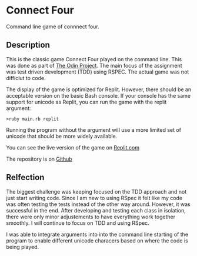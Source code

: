 # Connect Four
Command line game of connnect four.

## Description
This is the classic game Connect Four played on the command line. This was done
as part of [The Odin Project](https://www.theodinproject.com/paths/full-stack-ruby-on-rails/courses/ruby-programming/lessons/connect-four). The main
focus of the assignment was test driven development (TDD) using RSPEC. The actual
game was not difficlut to code.

The display of the game is optimized for Replit. However, there should be an
acceptable version on the basic Bash console. If your console has the same support
for unicode as Replit, you can run the game with the replit argument:
```
>ruby main.rb replit
```
Running the program without the argument will use a more limited set of unicode
that should be more widely available.

You can see the live version of the game on [Replit.com]()

The repository is on [Github](https://github.com/PlaustralCL/connect_four)

## Relfection
The biggest challenge was keeping focused on the TDD approach and not just
start writing code. Since I am new to using RSpec it felt like my code was often testing the tests instead of the other way around. However, it was successful in the end. After developing and testing each class in isolation, there were only minor adjustements to have everything work together smoothly. I will continue to focus
on TDD and using RSpec.

I was able to integrate arguments into into the command line starting of the
program to enable different unicode characers based on where the code is being
played.